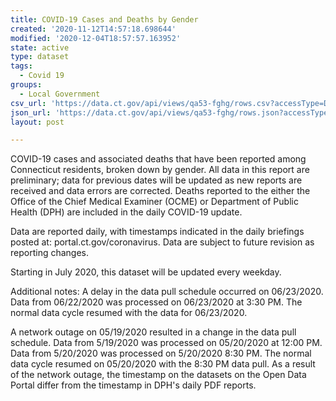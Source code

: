 ```yaml
---
title: COVID-19 Cases and Deaths by Gender
created: '2020-11-12T14:57:18.698644'
modified: '2020-12-04T18:57:57.163952'
state: active
type: dataset
tags:
  - Covid 19
groups:
  - Local Government
csv_url: 'https://data.ct.gov/api/views/qa53-fghg/rows.csv?accessType=DOWNLOAD'
json_url: 'https://data.ct.gov/api/views/qa53-fghg/rows.json?accessType=DOWNLOAD'
layout: post

---
```

COVID-19 cases and associated deaths that have been reported among Connecticut residents, broken down by gender. All data in this report are preliminary; data for previous dates will be updated as new reports are received and data errors are corrected. Deaths reported to the either the Office of the Chief Medical Examiner (OCME) or Department of Public Health (DPH) are included in the daily COVID-19 update. 

Data are reported daily, with timestamps indicated in the daily briefings posted at: portal.ct.gov/coronavirus. Data are subject to future revision as reporting changes.

Starting in July 2020, this dataset will be updated every weekday. 

Additional notes:
A delay in the data pull schedule occurred on 06/23/2020. Data from 06/22/2020 was processed on 06/23/2020 at 3:30 PM. The normal data cycle resumed with the data for 06/23/2020.

A network outage on 05/19/2020 resulted in a change in the data pull schedule. Data from 5/19/2020 was processed on 05/20/2020 at 12:00 PM. Data from 5/20/2020 was processed on 5/20/2020 8:30 PM. The normal data cycle resumed on 05/20/2020 with the 8:30 PM data pull. As a result of the network outage, the timestamp on the datasets on the Open Data Portal differ from the timestamp in DPH's daily PDF reports.
